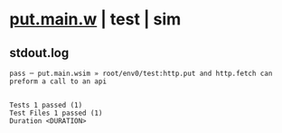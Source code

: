# [put.main.w](../../../../../../examples/tests/sdk_tests/api/put.main.w) | test | sim

## stdout.log
```log
pass ─ put.main.wsim » root/env0/test:http.put and http.fetch can preform a call to an api
 
 
Tests 1 passed (1)
Test Files 1 passed (1)
Duration <DURATION>
```

